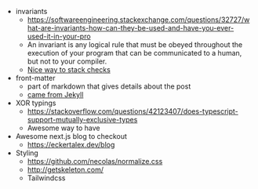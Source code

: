 * invariants
  * https://softwareengineering.stackexchange.com/questions/32727/what-are-invariants-how-can-they-be-used-and-have-you-ever-used-it-in-your-pro
  * An invariant is any logical rule that must be obeyed throughout the execution of your program that can be communicated to a human, but not to your compiler.
  * [Nice way to stack checks](https://stackoverflow.com/questions/39055159/using-facebooks-invariant-vs-if-throw)
* front-matter
  * part of markdown that gives details about the post
  * [came from Jekyll](https://jekyllrb.com/docs/front-matter/)
* XOR typings
  * https://stackoverflow.com/questions/42123407/does-typescript-support-mutually-exclusive-types
  * Awesome way to have 
* Awesome next.js blog to checkout
  * https://eckertalex.dev/blog
* Styling
  * https://github.com/necolas/normalize.css
  * http://getskeleton.com/
  * Tailwindcss